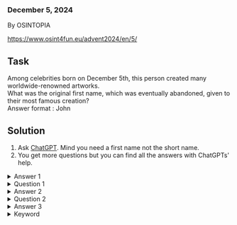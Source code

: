 ### December 5, 2024
By OSINTOPIA  

https://www.osint4fun.eu/advent2024/en/5/  

## Task

Among celebrities born on December 5th, this person created many worldwide-renowned artworks.  
What was the original first name, which was eventually abandoned, given to their most famous creation?  
Answer format : John  

## Solution

1. Ask [ChatGPT](https://chatgpt.com/). Mind you need a first name not the short name.  
2. You get more questions but you can find all the answers with ChatGPTs' help.

<details><summary>Answer 1</summary>Mortimer</details>

<details><summary>Question 1</summary>There is much speculation about the date when Mickey Mouse was first conceived.
One of the hypotheses mentions the return trip from a disappointing visit to Charles Mintz.
So, according to this theory, on what date (format YYYYMMDD) was Mickey imagined? Answer format : 19560521</details>

<details><summary>Answer 2</summary>19280313</details>

<details><summary>Question 2</summary>Mickey was created to replace a former character due to contract and copyright issues. What is the title of the first film featuring this character that was shown in theaters? Answer format : Fire Angels</details>

<details><summary>Answer 3</summary>Trolley Troubles</details>

<details><summary>Keyword</summary>beveled feather</details>